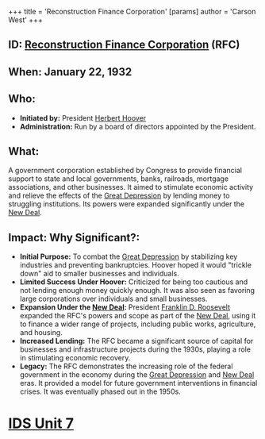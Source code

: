 +++
 title = 'Reconstruction Finance Corporation'
[params]
	author = 'Carson West'
+++
## ID: [Reconstruction Finance Corporation](./../reconstruction-finance-corporation/) (RFC)

## When: January 22, 1932

## Who:
* **Initiated by:** President [Herbert Hoover](./../herbert-hoover/)
* **Administration:** Run by a board of directors appointed by the President.

## What:
A government corporation established by Congress to provide financial support to state and local governments, banks, railroads, mortgage associations, and other businesses. It aimed to stimulate economic activity and relieve the effects of the [Great Depression](./../great-depression/) by lending money to struggling institutions. Its powers were expanded significantly under the [New Deal](./../new-deal/).

## Impact: Why Significant?:
* **Initial Purpose:** To combat the [Great Depression](./../great-depression/) by stabilizing key industries and preventing bankruptcies. Hoover hoped it would "trickle down" aid to smaller businesses and individuals.
* **Limited Success Under Hoover:** Criticized for being too cautious and not lending enough money quickly enough. It was also seen as favoring large corporations over individuals and small businesses.
* **Expansion Under the [New Deal](./../new-deal/):** President [Franklin D. Roosevelt](./../franklin-d.-roosevelt/) expanded the RFC's powers and scope as part of the [New Deal](./../new-deal/), using it to finance a wider range of projects, including public works, agriculture, and housing.
* **Increased Lending:** The RFC became a significant source of capital for businesses and infrastructure projects during the 1930s, playing a role in stimulating economic recovery.
* **Legacy:** The RFC demonstrates the increasing role of the federal government in the economy during the [Great Depression](./../great-depression/) and [New Deal](./../new-deal/) eras. It provided a model for future government interventions in financial crises. It was eventually phased out in the 1950s.

# [IDS Unit 7](./../ids-unit-7/)